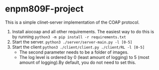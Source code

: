 # enpm809F-project

This is a simple clinet-server implementation of the COAP protocol.

1) Install aiocoap and all other requirements. The easiest way to do this is by running `python3 -m pip install -r requirements.txt`
2) Start the server. `python3 ./server/server-main.py -l [0-5]`
3) Start the client `python3 ./client/client.py ./client/RL -l [0-5]`
    - The second parameter needs to be a folder of images. 
    - The log level is ordered by 0 (least amount of logging) to 5 (most amount of logging).By default, you do not need to set this.